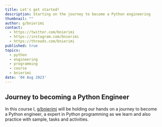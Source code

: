 ```yaml
---
title: Let's get started!
description: Starting on the journey to become a Python engineering
thumbnail: ""
author: g/bnierimi
contact:
  - https://twitter.com/bnierimi
  - https://instagram.com/bnierimi
  - https://threads.com/bnierimi
published: true
topics:
  - python
  - engineering
  - programming
  - course
  - bnierimi
date: '04 Aug 2023'
---
```


## Journey to becoming a Python Engineer
In this course I, [g/bnierimi](https://bnierimi.vercel.app) will be holding our hands on a journey to become a Python engineer, a expert in Python programming as we learn and also practice with sample, tasks and activities.